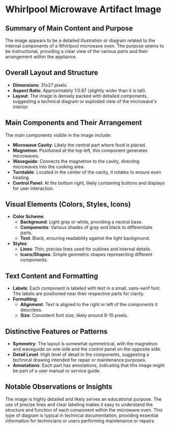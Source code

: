 # Whirlpool Microwave Artifact Image

## Summary of Main Content and Purpose
The image appears to be a detailed illustration or diagram related to the internal components of a Whirlpool microwave oven. The purpose seems to be instructional, providing a clear view of the various parts and their arrangement within the appliance.

## Overall Layout and Structure
- **Dimensions**: 31x27 pixels.
- **Aspect Ratio**: Approximately 1:0.87 (slightly wider than it is tall).
- **Layout**: The image is densely packed with detailed components, suggesting a technical diagram or exploded view of the microwave's interior.

## Main Components and Their Arrangement
The main components visible in the image include:
- **Microwave Cavity**: Likely the central part where food is placed.
- **Magnetron**: Positioned at the top left, this component generates microwaves.
- **Waveguide**: Connects the magnetron to the cavity, directing microwaves into the cooking area.
- **Turntable**: Located in the center of the cavity, it rotates to ensure even heating.
- **Control Panel**: At the bottom right, likely containing buttons and displays for user interaction.

## Visual Elements (Colors, Styles, Icons)
- **Color Scheme**:
  - **Background**: Light gray or white, providing a neutral base.
  - **Components**: Various shades of gray and black to differentiate parts.
  - **Text**: Black, ensuring readability against the light background.
- **Styles**:
  - **Lines**: Thin, precise lines used for outlines and internal details.
  - **Icons/Shapes**: Simple geometric shapes representing different components.

## Text Content and Formatting
- **Labels**: Each component is labeled with text in a small, sans-serif font. The labels are positioned near their respective parts for clarity.
- **Formatting**:
  - **Alignment**: Text is aligned to the right or left of the components it describes.
  - **Size**: Consistent font size, likely around 8-10 pixels.

## Distinctive Features or Patterns
- **Symmetry**: The layout is somewhat symmetrical, with the magnetron and waveguide on one side and the control panel on the opposite side.
- **Detail Level**: High level of detail in the components, suggesting a technical drawing intended for repair or maintenance purposes.
- **Annotations**: Each part has annotations, indicating that this image might be part of a user manual or service guide.

## Notable Observations or Insights
The image is highly detailed and likely serves an educational purpose. The use of precise lines and clear labeling makes it easy to understand the structure and function of each component within the microwave oven. This type of diagram is typical in technical documentation, providing essential information for technicians or users performing maintenance or repairs.